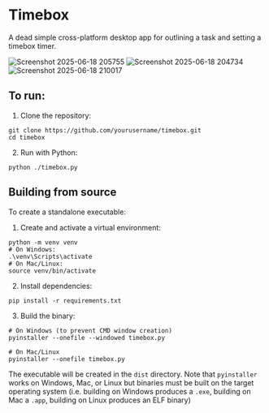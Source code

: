 # Timebox
A dead simple cross-platform desktop app for outlining a task and setting a timebox timer.

![Screenshot 2025-06-18 205755](https://github.com/user-attachments/assets/5acdd5f8-004a-4504-bad7-e9da9a22ac02)
![Screenshot 2025-06-18 204734](https://github.com/user-attachments/assets/e5daffa9-40a0-4f0a-adf6-8659aa216959)
![Screenshot 2025-06-18 210017](https://github.com/user-attachments/assets/ef36701a-ad1f-4a73-be52-3cd7a103fc1a)

## To run:
1. Clone the repository:
```
git clone https://github.com/yourusername/timebox.git
cd timebox
```

2. Run with Python:
```
python ./timebox.py
```

## Building from source
To create a standalone executable:

1. Create and activate a virtual environment:
```
python -m venv venv
# On Windows:
.\venv\Scripts\activate
# On Mac/Linux:
source venv/bin/activate
```

2. Install dependencies:
```
pip install -r requirements.txt
```

3. Build the binary:
```
# On Windows (to prevent CMD window creation)
pyinstaller --onefile --windowed timebox.py

# On Mac/Linux
pyinstaller --onefile timebox.py
```

The executable will be created in the `dist` directory. Note that `pyinstaller` works on Windows, Mac, or Linux but binaries must be built on the target operating system (i.e. building on Windows produces a `.exe`, building on Mac a `.app`, building on Linux produces an ELF binary)

